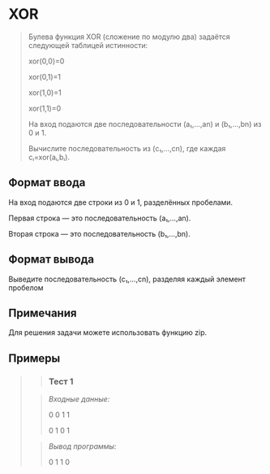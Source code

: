 # XOR

>Булева функция XOR (сложение по модулю два) задаётся следующей таблицей истинности:
>
>xor(0,0)=0
>
>xor(0,1)=1
>
>xor(1,0)=1
>
>xor(1,1)=0
>
>На вход подаются две последовательности (a₁,…,an) и (b₁,…,bn) из 0 и 1.
>
>Вычислите последовательность из (c₁,…,cn), где каждая cᵢ=xor(aᵢ,bᵢ).


## Формат ввода

На вход подаются две строки из 0 и 1, разделённых пробелами.

Первая строка  —  это последовательность (a₁,…,an).

Вторая строка  —  это последовательность (b₁,…,bn).

## Формат вывода

Выведите последовательность (c₁,…,cn), разделяя каждый элемент пробелом


## Примечания

Для решения задачи можете использовать функцию zip.
 ## Примеры
>
>>### Тест 1
> 
>>*Входные данные:*
>>
>>0 0 1 1
>>
>>0 1 0 1
>
>>*Вывод программы:*
>>
>>0 1 1 0

